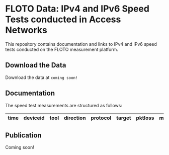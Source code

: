 # FLOTO Data: IPv4 and IPv6 Speed Tests conducted in Access Networks
This repository contains documentation and links to IPv4 and IPv6 speed tests conducted on the FLOTO measurement platform.

## Download the Data
Download the data at `coming soon!`

## Documentation
The speed test measurements are structured as follows:

| time | deviceid | tool | direction | protocol | target | pktloss | method  | value |
| ---  | ---      | ---  | ---       | ---      | ---    | ---     | ---   | ---   |

## Publication
Coming soon!